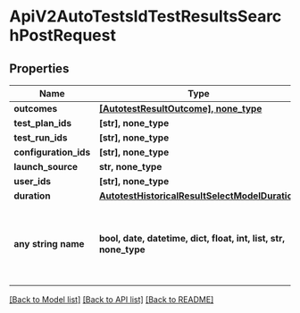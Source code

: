 # ApiV2AutoTestsIdTestResultsSearchPostRequest


## Properties
Name | Type | Description | Notes
------------ | ------------- | ------------- | -------------
**outcomes** | [**[AutotestResultOutcome], none_type**](AutotestResultOutcome.md) |  | [optional] 
**test_plan_ids** | **[str], none_type** |  | [optional] 
**test_run_ids** | **[str], none_type** |  | [optional] 
**configuration_ids** | **[str], none_type** |  | [optional] 
**launch_source** | **str, none_type** |  | [optional] 
**user_ids** | **[str], none_type** |  | [optional] 
**duration** | [**AutotestHistoricalResultSelectModelDuration**](AutotestHistoricalResultSelectModelDuration.md) |  | [optional] 
**any string name** | **bool, date, datetime, dict, float, int, list, str, none_type** | any string name can be used but the value must be the correct type | [optional]

[[Back to Model list]](../README.md#documentation-for-models) [[Back to API list]](../README.md#documentation-for-api-endpoints) [[Back to README]](../README.md)


